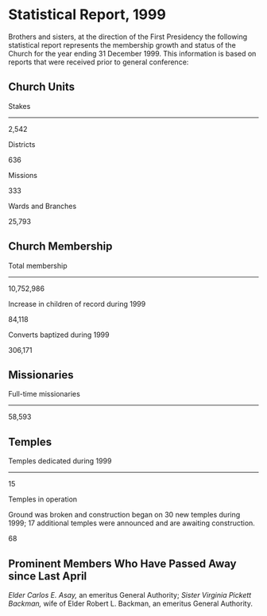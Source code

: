 # Statistical Report, 1999

Brothers and sisters, at the direction of the First Presidency the following
statistical report represents the membership growth and status of the Church
for the year ending 31 December 1999. This information is based on reports
that were received prior to general conference:

## Church Units

Stakes  
  
---  
  
2,542  
  
Districts  
  
636  
  
Missions  
  
333  
  
Wards and Branches  
  
25,793  
  
## Church Membership

Total membership  
  
---  
  
10,752,986  
  
Increase in children of record during 1999  
  
84,118  
  
Converts baptized during 1999  
  
306,171  
  
## Missionaries

Full-time missionaries  
  
---  
  
58,593  
  
## Temples

Temples dedicated during 1999  
  
---  
  
15  
  
Temples in operation

Ground was broken and construction began on 30 new temples during 1999; 17
additional temples were announced and are awaiting construction.  
  
68  
  
## Prominent Members Who Have Passed Away since Last April

_Elder Carlos E. Asay,_ an emeritus General Authority; _Sister Virginia
Pickett Backman,_ wife of Elder Robert L. Backman, an emeritus General
Authority.

